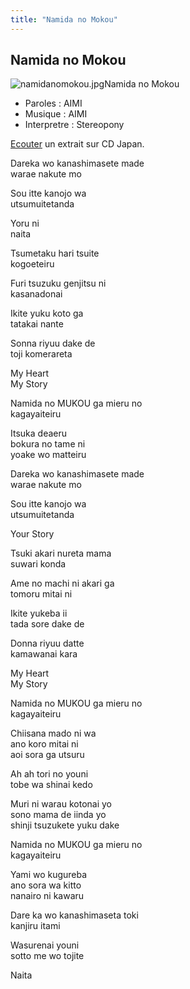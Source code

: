 ```yaml
---
title: "Namida no Mokou"
---
```


Namida no Mokou
---------------

![namidanomokou.jpg](/images/stories/saga/gundam00/ost/namidanomokou.jpg "namidanomokou.jpg")Namida no Mokou


* Paroles : AIMI
* Musique : AIMI
* Interpretre : Stereopony


[Ecouter](http://www.neowing.co.jp/track_for_cdj.html?KEY=SRCL-6946) un extrait sur CD Japan.


Dareka wo kanashimasete made   
warae nakute mo  
   
Sou itte kanojo wa  
utsumuitetanda  
   
Yoru ni  
naita  
   
Tsumetaku hari tsuite  
kogoeteiru  
   
Furi tsuzuku genjitsu ni  
kasanadonai  
   
Ikite yuku koto ga  
tatakai nante  
   
Sonna riyuu dake de  
toji komerareta  
   
My Heart  
My Story  
   
Namida no MUKOU ga mieru no  
kagayaiteiru  
   
Itsuka deaeru  
bokura no tame ni  
yoake wo matteiru  
   
Dareka wo kanashimasete made  
warae nakute mo  
   
Sou itte kanojo wa  
utsumuitetanda  
   
Your Story  
   
Tsuki akari nureta mama  
suwari konda  
   
Ame no machi ni akari ga  
tomoru mitai ni  
   
Ikite yukeba ii  
tada sore dake de  
   
Donna riyuu datte  
kamawanai kara  
   
My Heart  
My Story  
   
Namida no MUKOU ga mieru no  
kagayaiteiru  
   
Chiisana mado ni wa  
ano koro mitai ni  
aoi sora ga utsuru  
   
Ah ah tori no youni  
tobe wa shinai kedo  
   
Muri ni warau kotonai yo  
sono mama de iinda yo  
shinji tsuzukete yuku dake  
   
Namida no MUKOU ga mieru no  
kagayaiteiru  
   
Yami wo kugureba  
ano sora wa kitto  
nanairo ni kawaru  
   
Dare ka wo kanashimaseta toki  
kanjiru itami  
   
Wasurenai youni  
sotto me wo tojite  
   
Naita

